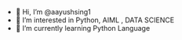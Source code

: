 - 👋 Hi, I’m @aayushsing1
- 👀 I’m interested in Python, AIML , DATA SCIENCE
- 🌱 I’m currently learning Python Language

<!---
aayushsing1/aayushsing1 is a ✨ special ✨ repository because its `README.md` (this file) appears on your GitHub profile.
You can click the Preview link to take a look at your changes.
--->
